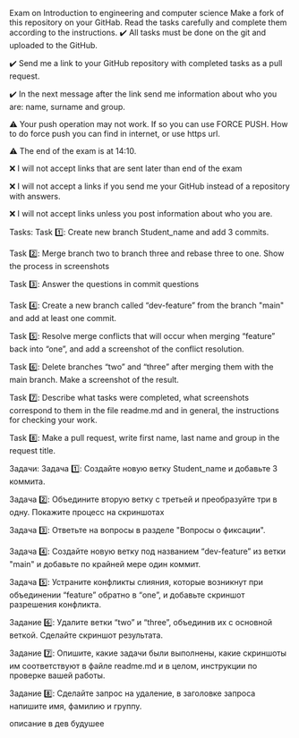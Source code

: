 Exam on Introduction to engineering and computer science
Make a fork of this repository on your GitHab. Read the tasks carefully and complete them according to the instructions.
✔️ All tasks must be done on the git and uploaded to the GitHub.

✔️ Send me a link to your GitHub repository with completed tasks as a pull request.

✔️ In the next message after the link send me information about who you are: name, surname and group.

⚠️ Your push operation may not work. If so you can use FORCE PUSH. How to do force push you can find in internet, or use https url.

⚠️ The end of the exam is at 14:10.

❌ I will not accept links that are sent later than end of the exam

❌ I will not accept a links if you send me your GitHub instead of a repository with answers.

❌ I will not accept links unless you post information about who you are.

Tasks:
Task 1️⃣: Create new branch Student_name and add 3 commits.

Task 2️⃣: Merge branch two to branch three and rebase three to one. Show the process in screenshots

Task 3️⃣: Answer the questions in commit questions

Task 4️⃣: Create a new branch called “dev-feature” from the branch "main" and add at least one commit.

Task 5️⃣: Resolve merge conflicts that will occur when merging “feature” back into “one”, and add a screenshot of the conflict resolution.

Task 6️⃣: Delete branches “two” and “three” after merging them with the main branch. Make a screenshot of the result.

Task 7️⃣: Describe what tasks were completed, what screenshots correspond to them in the file readme.md and in general, the instructions for checking your work.

Task 8️⃣: Make a pull request, write first name, last name and group in the request title.
 


Задачи:
Задача 1️⃣: Создайте новую ветку Student_name и добавьте 3 коммита.

Задача 2️⃣: Объедините вторую ветку с третьей и преобразуйте три в одну. Покажите процесс на скриншотах

Задача 3️⃣: Ответьте на вопросы в разделе "Вопросы о фиксации".

Задача 4️⃣: Создайте новую ветку под названием “dev-feature” из ветки "main" и добавьте по крайней мере один коммит.

Задача 5️⃣: Устраните конфликты слияния, которые возникнут при объединении “feature” обратно в “one”, и добавьте скриншот разрешения конфликта.

Задание 6️⃣: Удалите ветки “two” и “three”, объединив их с основной веткой. Сделайте скриншот результата.

Задание 7️⃣: Опишите, какие задачи были выполнены, какие скриншоты им соответствуют в файле readme.md и в целом, инструкции по проверке вашей работы.

Задание 8️⃣: Сделайте запрос на удаление, в заголовке запроса напишите имя, фамилию и группу.

описание в дев будушее
